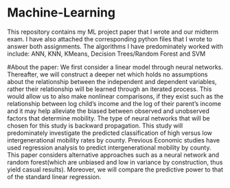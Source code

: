 # Machine-Learning
This repository contains my ML project paper that I wrote and our midterm exam. I have also attached the corresponding python files that I wrote to answer both assignments. The algorithms I have predominately worked with include: ANN, KNN, KMeans, Decision Trees/Random Forest and SVM


#About the paper:
We first consider a linear model through neural networks. Thereafter, we will construct a deeper net which holds no assumptions about the relationship between the independent and dependent variables, rather their relationship will be learned through an iterated process. This would allow us to also make nonlinear comparisons, if they exist such as the relationship between log child’s income and the log of their parent’s income and it may help alleviate the biased between observed and unobserved factors that determine mobility. The type of neural networks that will be chosen for this study is backward propagation. This study will predominately investigate the predicted classification of high versus low intergenerational mobility rates by county. Previous Economic studies have used regression analysis to predict intergenerational mobility by county. This paper considers alternative approaches such as a neural network and random forest(which are unbiased and low in variance by construction, thus yield casual results). Moreover, we will compare the predictive power to that of the standard linear regression.
